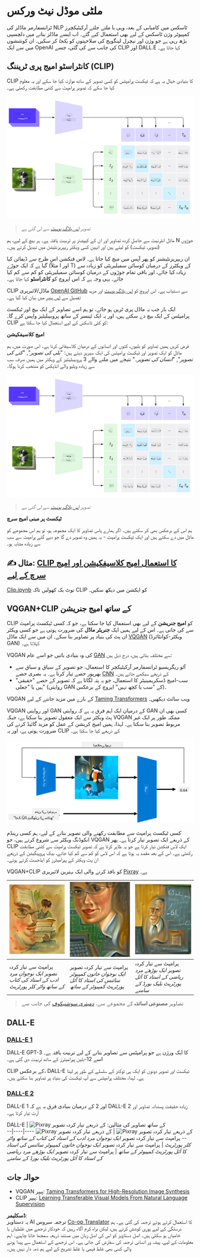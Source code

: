 <!--
CO_OP_TRANSLATOR_METADATA:
{
  "original_hash": "9c592c26aca16ca085d268c732284187",
  "translation_date": "2025-08-26T10:17:57+00:00",
  "source_file": "lessons/X-Extras/X1-MultiModal/README.md",
  "language_code": "ur"
}
-->
# ملٹی موڈل نیٹ ورکس

ٹرانسفارمر ماڈلز کی NLP ٹاسکس میں کامیابی کے بعد، وہی یا ملتے جلتے آرکیٹیکچرز کمپیوٹر وژن ٹاسکس کے لیے بھی استعمال کیے گئے۔ اب ایسے ماڈلز بنانے میں دلچسپی بڑھ رہی ہے جو وژن اور نیچرل لینگویج کی صلاحیتوں کو *یکجا* کر سکیں۔ ان کوششوں میں سے ایک OpenAI کی جانب سے کی گئی، جسے CLIP اور DALL.E کہا جاتا ہے۔

## کانٹراسٹو امیج پری ٹریننگ (CLIP)

CLIP کا بنیادی خیال یہ ہے کہ ٹیکسٹ پرامپٹس کو کسی تصویر کے ساتھ موازنہ کیا جا سکے اور یہ معلوم کیا جا سکے کہ تصویر پرامپٹ سے کتنی مطابقت رکھتی ہے۔

![CLIP آرکیٹیکچر](../../../../../translated_images/clip-arch.b3dbf20b4e8ed8be1c38e2bc6100fd3cc257c33cda4692b301be91f791b13ea7.ur.png)

> *تصویر [اس بلاگ پوسٹ](https://openai.com/blog/clip/) سے لی گئی ہے*

ماڈل انٹرنیٹ سے حاصل کردہ تصاویر اور ان کے کیپشنز پر تربیت یافتہ ہے۔ ہر بیچ کے لیے، ہم N جوڑوں (تصویر، ٹیکسٹ) کو لیتے ہیں اور انہیں کسی ویکٹر ریپریزنٹیشن میں تبدیل کرتے ہیں۔

ان ریپریزنٹیشنز کو پھر آپس میں میچ کیا جاتا ہے۔ لاس فنکشن اس طرح سے ڈیفائن کیا گیا ہے کہ ایک جوڑے (مثلاً I اور T) کے ویکٹرز کے درمیان کوسائن سمیلیریٹی کو زیادہ سے زیادہ کیا جائے، اور باقی تمام جوڑوں کے درمیان کوسائن سمیلیریٹی کو کم سے کم کیا جائے۔ یہی وجہ ہے کہ اس اپروچ کو **کانٹراسٹو** کہا جاتا ہے۔

CLIP ماڈل/لائبریری [OpenAI GitHub](https://github.com/openai/CLIP) سے دستیاب ہے۔ اس اپروچ کو [اس بلاگ پوسٹ](https://openai.com/blog/clip/) اور مزید تفصیل سے [اس پیپر](https://arxiv.org/pdf/2103.00020.pdf) میں بیان کیا گیا ہے۔

ایک بار جب یہ ماڈل پری ٹرین ہو جائے، تو ہم اسے تصاویر کے ایک بیچ اور ٹیکسٹ پرامپٹس کے ایک بیچ دے سکتے ہیں، اور یہ ایک ٹینسر کے ساتھ پروبیبلیٹیز واپس کرے گا۔ CLIP کو کئی ٹاسکس کے لیے استعمال کیا جا سکتا ہے:

**امیج کلاسیفکیشن**

فرض کریں ہمیں تصاویر کو بلیوں، کتوں اور انسانوں کے درمیان کلاسیفائی کرنا ہے۔ اس صورت میں، ہم ماڈل کو ایک تصویر اور ٹیکسٹ پرامپٹس کی ایک سیریز دیتے ہیں: "*بلی کی تصویر*", "*کتے کی تصویر*", "*انسان کی تصویر*۔" نتیجے میں ملنے والے 3 پروبیبلیٹیز کے ویکٹر میں ہمیں صرف سب سے زیادہ ویلیو والے انڈیکس کو منتخب کرنا ہوگا۔

![امیج کلاسیفکیشن کے لیے CLIP](../../../../../translated_images/clip-class.3af42ef0b2b19369a633df5f20ddf4f5a01d6c8ffa181e9d3a0572c19f919f72.ur.png)

> *تصویر [اس بلاگ پوسٹ](https://openai.com/blog/clip/) سے لی گئی ہے*

**ٹیکسٹ پر مبنی امیج سرچ**

ہم اس کے برعکس بھی کر سکتے ہیں۔ اگر ہمارے پاس تصاویر کا ایک مجموعہ ہو، تو ہم اس مجموعے کو ماڈل میں دے سکتے ہیں اور ایک ٹیکسٹ پرامپٹ - یہ ہمیں وہ تصویر دے گا جو دیے گئے پرامپٹ سے سب سے زیادہ مشابہ ہو۔

## ✍️ مثال: [CLIP کا استعمال امیج کلاسیفکیشن اور امیج سرچ کے لیے](../../../../../lessons/X-Extras/X1-MultiModal/Clip.ipynb)

[Clip.ipynb](../../../../../lessons/X-Extras/X1-MultiModal/Clip.ipynb) نوٹ بک کھولیں تاکہ CLIP کو ایکشن میں دیکھ سکیں۔

## VQGAN+CLIP کے ساتھ امیج جنریشن

CLIP کو **امیج جنریشن** کے لیے بھی استعمال کیا جا سکتا ہے، جو کہ کسی ٹیکسٹ پرامپٹ سے کی جاتی ہے۔ اس کے لیے ہمیں ایک **جنریٹر ماڈل** کی ضرورت ہوتی ہے جو کسی ویکٹر ان پٹ کی بنیاد پر تصاویر بنا سکے۔ ان میں سے ایک ماڈل [VQGAN](https://compvis.github.io/taming-transformers/) (ویکٹر-کوانٹائزڈ GAN) کہلاتا ہے۔

VQGAN کی وہ بنیادی باتیں جو اسے عام [GAN](../../4-ComputerVision/10-GANs/README.md) سے مختلف بناتی ہیں، درج ذیل ہیں:
* آٹو ریگریسیو ٹرانسفارمر آرکیٹیکچر کا استعمال، جو تصویر کے سیاق و سباق سے بھرپور حصے تیار کرتا ہے۔ یہ بصری حصے [CNN](../../4-ComputerVision/07-ConvNets/README.md) کے ذریعے سیکھے جاتے ہیں۔
* سب-امیج ڈسکریمینیٹر کا استعمال، جو یہ پتہ لگاتا ہے کہ تصویر کے حصے "حقیقی" ہیں یا "جعلی" (روایتی GAN کے "سب یا کچھ نہیں" اپروچ کے برعکس)۔

VQGAN کے بارے میں مزید جاننے کے لیے [Taming Transformers](https://compvis.github.io/taming-transformers/) ویب سائٹ دیکھیں۔

VQGAN اور روایتی GAN کے درمیان ایک اہم فرق یہ ہے کہ روایتی GAN کسی بھی ان پٹ ویکٹر سے ایک معقول تصویر بنا سکتا ہے، جبکہ VQGAN ممکنہ طور پر ایک غیر مربوط تصویر بنا سکتا ہے۔ لہذا، ہمیں امیج کریشن کے عمل کو مزید گائیڈ کرنے کی ضرورت ہوتی ہے، اور یہ CLIP کے ذریعے کیا جا سکتا ہے۔

![VQGAN+CLIP آرکیٹیکچر](../../../../../translated_images/vqgan.5027fe05051dfa3101950cfa930303f66e6478b9bd273e83766731796e462d9b.ur.png)

کسی ٹیکسٹ پرامپٹ سے مطابقت رکھنے والی تصویر بنانے کے لیے، ہم کسی رینڈم انکوڈنگ ویکٹر سے شروع کرتے ہیں، جو VQGAN کے ذریعے ایک تصویر تیار کرتا ہے۔ پھر CLIP ایک لاس فنکشن تیار کرتا ہے جو یہ ظاہر کرتا ہے کہ تصویر ٹیکسٹ پرامپٹ سے کتنی مطابقت رکھتی ہے۔ اس کے بعد مقصد یہ ہوتا ہے کہ اس لاس کو کم سے کم کیا جائے، بیک پروپیگیشن کے ذریعے ان پٹ ویکٹر کے پیرامیٹرز کو ایڈجسٹ کرتے ہوئے۔

VQGAN+CLIP کو نافذ کرنے والی ایک بہترین لائبریری [Pixray](http://github.com/pixray/pixray) ہے۔

![Pixray کے ذریعے تیار کردہ تصویر](../../../../../translated_images/a_closeup_watercolor_portrait_of_young_male_teacher_of_literature_with_a_book.2384968e9db8a0d09dc96de938b9f95bde8a7e1c721f48f286a7795bf16d56c7.ur.png) |  ![Pixray کے ذریعے تیار کردہ تصویر](../../../../../translated_images/a_closeup_oil_portrait_of_young_female_teacher_of_computer_science_with_a_computer.e0b6495f210a439077e1c32cc8afdf714e634fe24dc78dc5aa45fd2f560b0ed5.ur.png) | ![Pixray کے ذریعے تیار کردہ تصویر](../../../../../translated_images/a_closeup_oil_portrait_of_old_male_teacher_of_math.5362e67aa7fc2683b9d36a613b364deb7454760cd39205623fc1e3938fa133c0.ur.png)
----|----|----
پرامپٹ سے تیار کردہ تصویر *ایک نوجوان مرد ادب کے استاد کی کتاب کے ساتھ واٹر کلر پورٹریٹ* | پرامپٹ سے تیار کردہ تصویر *ایک نوجوان خاتون کمپیوٹر سائنس کی استاد کا آئل پورٹریٹ کمپیوٹر کے ساتھ* | پرامپٹ سے تیار کردہ تصویر *ایک بوڑھے مرد ریاضی کے استاد کا آئل پورٹریٹ بلیک بورڈ کے سامنے*

> تصاویر **مصنوعی اساتذہ** کے مجموعے سے، [دمیتری سوشنیکوف](http://soshnikov.com) کی جانب سے

## DALL-E
### [DALL-E 1](https://openai.com/research/dall-e)
DALL-E GPT-3 کا ایک ورژن ہے جو پرامپٹس سے تصاویر بنانے کے لیے تربیت یافتہ ہے۔ اسے 12-بلین پیرامیٹرز کے ساتھ تربیت دی گئی ہے۔

CLIP کے برعکس، DALL-E ٹیکسٹ اور تصویر دونوں کو ایک ہی ٹوکنز کے سلسلے کے طور پر لیتا ہے۔ لہذا، مختلف پرامپٹس سے آپ ٹیکسٹ کی بنیاد پر تصاویر بنا سکتے ہیں۔

### [DALL-E 2](https://openai.com/dall-e-2)
DALL-E 1 اور 2 کے درمیان بنیادی فرق یہ ہے کہ DALL-E 2 زیادہ حقیقت پسندانہ تصاویر اور آرٹ تیار کرتا ہے۔

DALL-E کے ساتھ تصاویر کی مثالیں:
![Pixray کے ذریعے تیار کردہ تصویر](../../../../../translated_images/DALL·E%202023-06-20%2015.56.56%20-%20a%20closeup%20watercolor%20portrait%20of%20young%20male%20teacher%20of%20literature%20with%20a%20book.6c235e8271d9ed10ce985d86aeb241a58518958647973af136912116b9518fce.ur.png) |  ![Pixray کے ذریعے تیار کردہ تصویر](../../../../../translated_images/DALL·E%202023-06-20%2015.57.43%20-%20a%20closeup%20oil%20portrait%20of%20young%20female%20teacher%20of%20computer%20science%20with%20a%20computer.f21dc4166340b6c8b4d1cb57efd1e22127407f9b28c9ac7afe11344065369e64.ur.png) | ![Pixray کے ذریعے تیار کردہ تصویر](../../../../../translated_images/DALL·E%202023-06-20%2015.58.42%20-%20%20a%20closeup%20oil%20portrait%20of%20old%20male%20teacher%20of%20mathematics%20in%20front%20of%20blackboard.d331c2dfbdc3f7c46aa65c0809066f5e7ed4b49609cd259852e760df21051e4a.ur.png)
----|----|----
پرامپٹ سے تیار کردہ تصویر *ایک نوجوان مرد ادب کے استاد کی کتاب کے ساتھ واٹر کلر پورٹریٹ* | پرامپٹ سے تیار کردہ تصویر *ایک نوجوان خاتون کمپیوٹر سائنس کی استاد کا آئل پورٹریٹ کمپیوٹر کے ساتھ* | پرامپٹ سے تیار کردہ تصویر *ایک بوڑھے مرد ریاضی کے استاد کا آئل پورٹریٹ بلیک بورڈ کے سامنے*

## حوالہ جات

* VQGAN پیپر: [Taming Transformers for High-Resolution Image Synthesis](https://compvis.github.io/taming-transformers/paper/paper.pdf)
* CLIP پیپر: [Learning Transferable Visual Models From Natural Language Supervision](https://arxiv.org/pdf/2103.00020.pdf)

**ڈسکلیمر**:  
یہ دستاویز AI ترجمہ سروس [Co-op Translator](https://github.com/Azure/co-op-translator) کا استعمال کرتے ہوئے ترجمہ کی گئی ہے۔ ہم درستگی کے لیے پوری کوشش کرتے ہیں، لیکن براہ کرم آگاہ رہیں کہ خودکار ترجمے میں غلطیاں یا خامیاں ہو سکتی ہیں۔ اصل دستاویز کو اس کی اصل زبان میں مستند ذریعہ سمجھا جانا چاہیے۔ اہم معلومات کے لیے، پیشہ ور انسانی ترجمہ کی سفارش کی جاتی ہے۔ اس ترجمے کے استعمال سے پیدا ہونے والی کسی بھی غلط فہمی یا غلط تشریح کے لیے ہم ذمہ دار نہیں ہیں۔
